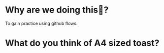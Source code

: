 # Why are we doing this🤪?
To gain practice using github flows.

# What do you think of A4 sized toast?